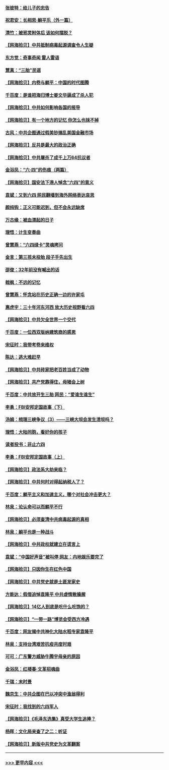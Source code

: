 #### [张彼特：给儿子的忠告](../pages/nsc993/n13018934.md?t=06131651) 
#### [祝君安：长相思‧躺平乐（外一篇）](../pages/nsc993/n13018923.md?t=06131651) 
#### [清竹：被邪灵附体后 该如何摆脱？](../pages/nsc993/n13018877.md?t=06131651) 
#### [【网海拾贝】中共抵制病毒起源调查令人生疑](../pages/nsc993/n13017785.md?t=06131651) 
#### [东方觉：奇事奇闻 雷人雷语](../pages/nsc993/n13017577.md?t=06131651) 
#### [慧真：“三胎”民谣](../pages/nsc993/n13017394.md?t=06131651) 
#### [【网海拾贝】内卷与躺平：中国的时代图腾](../pages/nsc993/n13016128.md?t=06131651) 
#### [千百度：是谁把海归博士姜文华逼成了杀人犯](../pages/nsc993/n13015218.md?t=06131651) 
#### [【网海拾贝】中共如何影响各国的报导](../pages/nsc993/n13012599.md?t=06131651) 
#### [【网海拾贝】有一个地方的记忆 你怎么也抹不掉](../pages/nsc993/n13009802.md?t=06131651) 
#### [古风：中共企图通过假美钞搞乱美国金融市场](../pages/nsc993/n13009626.md?t=06131651) 
#### [【网海拾贝】反共是最大的政治正确](../pages/nsc993/n13007051.md?t=06131651) 
#### [【网海拾贝】中共屠杀了成千上万64抗议者](../pages/nsc993/n13002713.md?t=06131651) 
#### [金浴凤：“六·四”的伤痕（两篇）](../pages/nsc993/n13001719.md?t=06131651) 
#### [【网海拾贝】国安法下港人悼念“六四”的意义](../pages/nsc993/n13001039.md?t=06131651) 
#### [袁斌：又到六四 网民翻墙到海外网络表达哀思](../pages/nsc993/n13000995.md?t=06131651) 
#### [颜纯钩：正义可能迟到，但不会永远缺席](../pages/nsc993/n13000920.md?t=06131651) 
#### [万古缘：被血漂起的日子](../pages/nsc993/n13000914.md?t=06131651) 
#### [理悟：计生变奏曲](../pages/nsc993/n13000414.md?t=06131651) 
#### [曾慧燕：“六四绿卡”灵魂拷问](../pages/nsc993/n13000277.md?t=06131651) 
#### [金言：第三孩未投胎 段子手先出生](../pages/nsc993/n13000215.md?t=06131651) 
#### [邵俊：32年前没有喊出的话](../pages/nsc993/n13000181.md?t=06131651) 
#### [戟枫：不远的记忆](../pages/nsc993/n13000121.md?t=06131651) 
#### [曾慧燕：怀念站在历史正确一边的许家屯](../pages/nsc993/n13000073.md?t=06131651) 
#### [惠虎宇：三十年河东河西 放大历史视野看六四](../pages/nsc993/n13000018.md?t=06131651) 
#### [【网海拾贝】中共欠全世界一个交代](../pages/nsc993/n12998706.md?t=06131651) 
#### [千百度：一位西双版纳建筑商的感恩](../pages/nsc993/n12998487.md?t=06131651) 
#### [宋征时：我带考卷来维权](../pages/nsc993/n12994088.md?t=06131651) 
#### [陈达：逃大难赶早](../pages/nsc993/n12993569.md?t=06131651) 
#### [【网海拾贝】中共砖家把老百姓当成了动物](../pages/nsc993/n12993483.md?t=06131651) 
#### [【网海拾贝】共产党靠得住，母猪会上树](../pages/nsc993/n12990730.md?t=06131651) 
#### [千百度：中共放开生三胎 网民：“爱谁生谁生”](../pages/nsc993/n12990644.md?t=06131651) 
#### [李勇：FBI安邦定国故事（下）](../pages/nsc993/n12987854.md?t=06131651) 
#### [汤姆：梳理三峡争议（3）——三峡大坝会发生溃坝吗？](../pages/nsc993/n12989806.md?t=06131651) 
#### [理悟：大陆同胞，看好你的孩子](../pages/nsc993/n12989778.md?t=06131651) 
#### [读者投书：非止六四](../pages/nsc993/n12989673.md?t=06131651) 
#### [李勇：FBI安邦定国故事（上）](../pages/nsc993/n12987749.md?t=06131651) 
#### [【网海拾贝】政法系大劫来临？](../pages/nsc993/n12987596.md?t=06131651) 
#### [【网海拾贝】中共何时对得起纳税人了？](../pages/nsc993/n12985578.md?t=06131651) 
#### [千百度：躺平主义和加速主义，哪个对社会冲击更大？](../pages/nsc993/n12985512.md?t=06131651) 
#### [林泉：论认命可以而躺平不行](../pages/nsc993/n12985505.md?t=06131651) 
#### [【网海拾贝】必须查清中共病毒起源的真相](../pages/nsc993/n12984276.md?t=06131651) 
#### [林泉：躺平也是一种战斗](../pages/nsc993/n12984194.md?t=06131651) 
#### [【网海拾贝】中共政权就建立在谎言上](../pages/nsc993/n12981880.md?t=06131651) 
#### [袁斌：“中国好声音”被叫停 网友：内地娱乐要完了](../pages/nsc993/n12981826.md?t=06131651) 
#### [【网海拾贝】只因你生在红色中国](../pages/nsc993/n12979096.md?t=06131651) 
#### [【网海拾贝】中共党史就是土匪发家史](../pages/nsc993/n12976478.md?t=06131651) 
#### [方能达：假借追悼袁隆平 中共虚情散臊腥](../pages/nsc993/n12976396.md?t=06131651) 
#### [【网海拾贝】14亿人到底是吃什么吃饱的？](../pages/nsc993/n12974125.md?t=06131651) 
#### [【网海拾贝】“一带一路”博览会受西方冷遇](../pages/nsc993/n12971787.md?t=06131651) 
#### [千百度：网友揭中共神化大陆水稻专家袁隆平](../pages/nsc993/n12971733.md?t=06131651) 
#### [林泉：支持台湾艰苦抗疫共度时艰](../pages/nsc993/n12971350.md?t=06131651) 
#### [可可：广东警方威胁牛腾宇母亲的原因](../pages/nsc993/n12971100.md?t=06131651) 
#### [金浴凤：红楼春·文革招魂曲](../pages/nsc993/n12970354.md?t=06131651) 
#### [千瑞：末时景](../pages/nsc993/n12970337.md?t=06131651) 
#### [魏京生：中共企图在巴以冲突中渔翁得利](../pages/nsc993/n12970286.md?t=06131651) 
#### [宋征时：我找到的六四军人](../pages/nsc993/n12970213.md?t=06131651) 
#### [【网海拾贝】《毛泽东选集》真受大学生追捧？](../pages/nsc993/n12968779.md?t=06131651) 
#### [杨晖：文化局来查了之二：听证](../pages/nsc993/n12966528.md?t=06131651) 
#### [【网海拾贝】新版中共党史为文革翻案](../pages/nsc993/n12967526.md?t=06131651) 

----
#### [ >>> 更早内容 <<< ](../indexes/nsc993-earlier.md)
